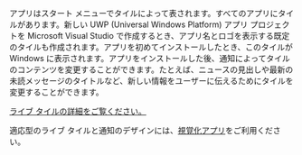 ﻿アプリはスタート メニューでタイルによって表されます。すべてのアプリにタイルがあります。新しい UWP (Universal Windows Platform) アプリ プロジェクトを Microsoft Visual Studio で作成するとき、アプリ名とロゴを表示する既定のタイルも作成されます。アプリを初めてインストールしたとき、このタイルが Windows に表示されます。アプリをインストールした後、通知によってタイルのコンテンツを変更することができます。たとえば、ニュースの見出しや最新の未読メッセージのタイトルなど、新しい情報をユーザーに伝えるためにタイルを変更することができます。

[ライブ タイルの詳細をご覧ください。](https://docs.microsoft.com/windows/uwp/controls-and-patterns/tiles-and-notifications-creating-tiles)

適応型のライブ タイルと通知のデザインには、[視覚化アプリ](https://docs.microsoft.com/windows/uwp/controls-and-patterns/tiles-and-notifications-notifications-visualizer)をご利用ください。
